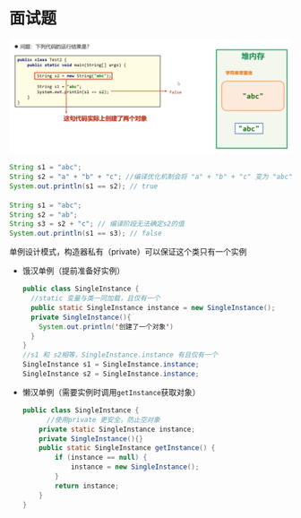 # 面试题


![](./image/71698956-749F-4658-89AE-2FF0E51F708E.png)

```java
String s1 = "abc";
String s2 = "a" + "b" + "c"; //编译优化机制会将 "a" + "b" + "c" 变为 "abc"
System.out.println(s1 == s2); // true

String s1 = "abc";
String s2 = "ab";
String s3 = s2 + "c"; // 编译阶段无法确定s2的值
System.out.println(s1 == s3); // false

```



单例设计模式，构造器私有（private）可以保证这个类只有一个实例 

- 饿汉单例（提前准备好实例）

  ```java
  public class SingleInstance {
    //static 变量与类一同加载，且仅有一个
    public static SingleInstance instance = new SingleInstance();
    private SingleInstance(){
      System.out.println('创建了一个对象')
    }
  }
  //s1 和 s2相等，SingleInstance.instance 有且仅有一个
  SingleInstance s1 = SingleInstance.instance;
  SingleInstance s2 = SingleInstance.instance;
  ```

- 懒汉单例（需要实例时调用`getInstance`获取对象）

  ```java
  public class SingleInstance {
    	//使用private 更安全，防止空对象
      private static SingleInstance instance;
      private SingleInstance(){}
      public static SingleInstance getInstance() {
          if (instance == null) {
              instance = new SingleInstance();
          }
          return instance;
      }
  }
  ```

  
